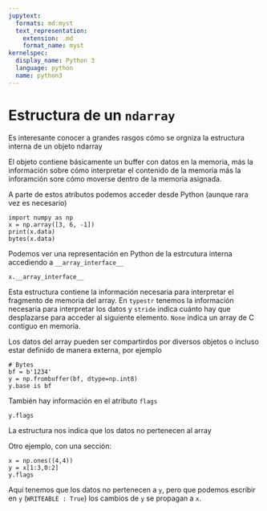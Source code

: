 ```yaml
---
jupytext:
  formats: md:myst
  text_representation:
    extension: .md
    format_name: myst
kernelspec:
  display_name: Python 3
  language: python
  name: python3
---
```



# Estructura de un `ndarray`

Es interesante conocer a grandes rasgos cómo se orgniza la estructura interna de un objeto ndarray

El objeto contiene básicamente un buffer con datos en la memoria, más la información
sobre cómo interpretar el contenido de la memoria más la inforamción sore cómo moverse dentro de la 
memoria asignada.

A parte de estos atributos podemos acceder desde Python (aunque rara vez es necesario)

```{code-cell} ipython3
import numpy as np
x = np.array([3, 6, -1])
print(x.data)
bytes(x.data)
```

Podemos ver una representación en Python de la estrcutura interna accediendo a `__array_interface__`


```{code-cell} ipython3
x.__array_interface__
```

Esta estructura contiene la información necesaria para interpretar el fragmento de memoria
del array. En `typestr` tenemos la información necesaria para interpretar los datos
y `stride` indica cuánto hay que desplazarse para acceder al siguiente elemento. `None`
indica un array de C contiguo en memoria.

Los datos del array pueden ser compartirdos por diversos objetos o incluso estar definido
de manera externa, por ejemplo

```{code-cell} ipython3
# Bytes
bf = b'1234'
y = np.frombuffer(bf, dtype=np.int8)
y.base is bf
```

También hay información en el atributo `flags`


```{code-cell} ipython3
y.flags
```

La estructura nos indica que los datos no pertenecen al array

Otro ejemplo, con una sección:
```{code-cell} ipython3
x = np.ones((4,4))
y = x[1:3,0:2]
y.flags
```
Aquí tenemos que los datos no pertenecen a `y`, pero que podemos escribir en `y` (`WRITEABLE : True`)
 los cambios de `y` se propagan a `x`.
